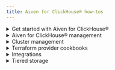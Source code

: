 ```yaml
---
title: Aiven for ClickHouse® how-tos
---
```


<details><summary>
Get started with Aiven for ClickHouse®
</summary>

-   [Create a managed Aiven for ClickHouse® service](/docs/platform/howto/create_new_service)
-   [Connect to Aiven for ClickHouse® service](/docs/products/clickhouse/howto/list-connect-to-service)
-   [Secure a managed Aiven for ClickHouse® service](/docs/products/clickhouse/howto/secure-service)
-   [Load sample data to Aiven for ClickHouse® service](/docs/products/clickhouse/howto/load-dataset)

</details>

<details><summary>
Aiven for ClickHouse® management
</summary>

-   [Manage Aiven for ClickHouse® service users and roles](/docs/products/clickhouse/howto/manage-users-roles)
-   [Query Aiven for ClickHouse® database](/docs/products/clickhouse/howto/query-databases)
-   [Create materialised views in Aiven for ClickHouse®](/docs/products/clickhouse/howto/materialized-views)
-   [Monitor Aiven for ClickHouse® performance](/docs/products/clickhouse/howto/monitor-performance)
-   [Fetch query statistics for Aiven for ClickHouse®](/docs/products/clickhouse/howto/fetch-query-statistics)
-   [Run federated queries in Aiven for ClickHouse®](/docs/products/clickhouse/howto/run-federated-queries)

</details>

<details><summary>
Cluster management
</summary>

-   [Monitor a managed Aiven for ClickHouse® service](/docs/platform/howto/list-monitoring)
-   [Resize a managed Aiven for ClickHouse® service](/docs/platform/howto/scale-services)
-   [Schedule automatic maintenance updates](/docs/platform/howto/prepare-for-high-load)
-   [Upgrade a managed Aiven for ClickHouse® service](/docs/platform/howto/scale-services)
-   [Tag a managed Aiven for ClickHouse® service](/docs/platform/howto/tag-resources)
-   [Power off and delete a managed Aiven for ClickHouse® service](/docs/platform/concepts/service-power-cycle)
-   [Migrate a managed Aiven for ClickHouse® service](/docs/platform/howto/migrate-services-cloud-region)
-   [Fork a managed Aiven for ClickHouse® service](/docs/platform/concepts/service-forking)

</details>

<details><summary>
Terraform provider cookbooks
</summary>

-   [Aiven for ClickHouse®-Apache Kafka® integration
    cookbook](https://aiven.io/developer/kafka-source-for-clickhouse).
-   [Aiven for ClickHouse®-PostgreSQL® integration
    cookbook](https://aiven.io/developer/postgresql-source-for-clickhouse).

</details>

<details><summary>
Integrations
</summary>

-   [Connect Apache Kafka® to Aiven for ClickHouse®](/docs/products/clickhouse/howto/integrate-kafka)
-   [Connect PostgreSQL® to Aiven for ClickHouse®](/docs/products/clickhouse/howto/integrate-postgresql)
-   [Connect to external database via JDBC](/docs/products/clickhouse/howto/connect-with-jdbc)
-   [Manage Aiven for ClickHouse® data service integrations](/docs/products/clickhouse/howto/data-service-integration)
-   [Manage Aiven for ClickHouse® integration databases](/docs/products/clickhouse/howto/integration-databases)

</details>

<details><summary>
Tiered storage
</summary>

-   [Enable tiered storage in Aiven for ClickHouse®](/docs/products/clickhouse/howto/enable-tiered-storage)
-   [Configure tiered storage in Aiven for ClickHouse®](/docs/products/clickhouse/howto/configure-tiered-storage)
-   [Check data distribution in tiered storage for Aiven for ClickHouse®](/docs/products/clickhouse/howto/check-data-tiered-storage)
-   [Transfer data between storage devices in Aiven for ClickHouse®](/docs/products/clickhouse/howto/transfer-data-tiered-storage)

</details>
